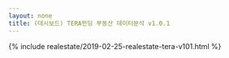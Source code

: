```yaml
---
layout: none
title: (대시보드) TERA펀딩 부동산 데이터분석 v1.0.1
---
```


{% include realestate/2019-02-25-realestate-tera-v101.html %}